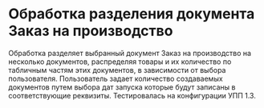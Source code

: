 # Обработка разделения документа Заказ на производство

Обработка разделяет выбранный документ Заказ на производство на несколько документов, распределяя товары и их количество по табличным частям этих документов, в зависимости от выбора пользователя.
Пользователь задает количество создаваемых документов путем выбора дат запуска которые будут записаны в соответствующие реквизиты.
Тестировалась на конфигурации УПП 1.3.
